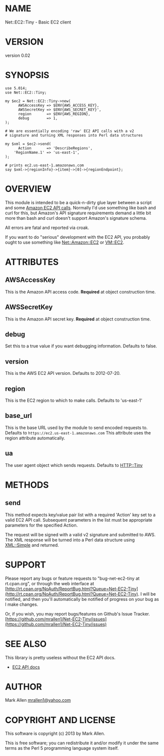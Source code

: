 # NAME

Net::EC2::Tiny - Basic EC2 client

# VERSION

version 0.02

# SYNOPSIS

    use 5.014;
    use Net::EC2::Tiny;

    my $ec2 = Net::EC2::Tiny->new(
          AWSAccessKey => $ENV{AWS_ACCESS_KEY},
          AWSSecretKey => $ENV{AWS_SECRET_KEY}',
          region       => $ENV{AWS_REGION},
          debug        => 1,
    );

    # We are essentially encoding 'raw' EC2 API calls with a v2 
    # signature and turning XML responses into Perl data structures

    my $xml = $ec2->send(
          Action       => 'DescribeRegions',
        'RegionName.1' => 'us-east-1',
    );

    # prints ec2.us-east-1.amazonaws.com
    say $xml->{regionInfo}->{item}->[0]->{regionEndpoint};

# OVERVIEW

This module is intended to be a quick-n-dirty glue layer between a script and some 
[Amazon EC2 API calls](http://docs.aws.amazon.com/AWSEC2/latest/APIReference/OperationList-query.html).
Normally I'd use something like bash and curl for this, but Amazon's API signature 
requirements demand a little bit more than bash and curl doesn't support Amazon's 
signature schema.

All errors are fatal and reported via croak.

If you want to do "serious" development with the EC2 API, you probably ought to
use something like [Net::Amazon::EC2](http://search.cpan.org/perldoc?Net::Amazon::EC2) or [VM::EC2](http://search.cpan.org/perldoc?VM::EC2).

# ATTRIBUTES

## AWSAccessKey

This is the Amazon API access code. __Required__ at object construction time.

## AWSSecretKey

This is the Amazon API secret key. __Required__ at object construction time.

## debug

Set this to a true value if you want debugging information. Defaults to false.

## version

This is the AWS EC2 API version. Defaults to 2012-07-20.

## region

This is the EC2 region to which to make calls. Defaults to 'us-east-1'

## base\_url

This is the base URL used by the module to send encoded requests to. Defaults to
`https://ec2.us-east-1.amazonaws.com` This attribute uses the region attribute 
automatically.

## ua

The user agent object which sends requests. Defaults to [HTTP::Tiny](http://search.cpan.org/perldoc?HTTP::Tiny)

# METHODS

## send

This method expects key/value pair list with a required 'Action' key set to 
a valid EC2 API call.  Subsequent parameters in the list must be appropriate
parameters for the specified Action.

The request will be signed with a valid v2 signature and submitted to AWS. The
XML response will be turned into a Perl data structure using [XML::Simple](http://search.cpan.org/perldoc?XML::Simple) 
and returned.

# SUPPORT

Please report any bugs or feature requests to "bug-net-ec2-tiny at
rt.cpan.org", or through the web interface at
[http://rt.cpan.org/NoAuth/ReportBug.html?Queue=Net-EC2-Tiny](http://rt.cpan.org/NoAuth/ReportBug.html?Queue=Net-EC2-Tiny).  I will
be notified, and then you'll automatically be notified of progress on
your bug as I make changes.

Or, if you wish, you may report bugs/features on Github's Issue Tracker.
[https://github.com/mrallen1/Net-EC2-Tiny/issues](https://github.com/mrallen1/Net-EC2-Tiny/issues)

# SEE ALSO

This library is pretty useless without the EC2 API docs.

- [EC2 API docs](http://docs.aws.amazon.com/AWSEC2/latest/APIReference/OperationList-query.html)

# AUTHOR

Mark Allen <mrallen1@yahoo.com>

# COPYRIGHT AND LICENSE

This software is copyright (c) 2013 by Mark Allen.

This is free software; you can redistribute it and/or modify it under
the same terms as the Perl 5 programming language system itself.
